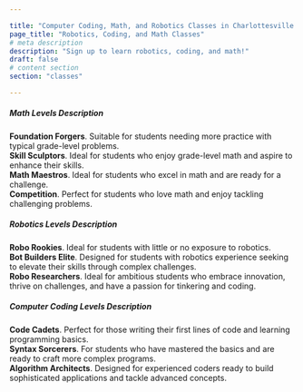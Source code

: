 ```yaml
---

title: "Computer Coding, Math, and Robotics Classes in Charlottesville | Blue Ridge Boost"
page_title: "Robotics, Coding, and Math Classes"
# meta description
description: "Sign up to learn robotics, coding, and math!"
draft: false
# content section
section: "classes"

---
```


<h5>Math Levels Description</h5>

<b>Foundation Forgers</b>. Suitable for students needing more practice with typical grade-level problems.<br>
<b>Skill Sculptors</b>. Ideal for students who enjoy grade-level math and aspire to enhance their skills.<br>
<b>Math Maestros</b>. Ideal for students who excel in math and are ready for a challenge.<br>
<b>Competition</b>. Perfect for students who love math and enjoy tackling challenging problems.<br>


<h5>Robotics Levels Description</h5>

<b>Robo Rookies</b>. Ideal for students with little or no exposure to robotics.<br>
<b>Bot Builders Elite</b>. Designed for students with robotics experience seeking to elevate their skills through complex challenges.<br>
<b>Robo Researchers</b>. Ideal for ambitious students who embrace innovation, thrive on challenges, and have a passion for tinkering and coding.<br>

<h5>Computer Coding Levels Description</h5>

<b>Code Cadets</b>. Perfect for those writing their first lines of code and learning programming basics.<br>
<b>Syntax Sorcerers</b>. For students who have mastered the basics and are ready to craft more complex programs.<br>
<b>Algorithm Architects</b>. Designed for experienced coders ready to build sophisticated applications and tackle advanced concepts.<br>


